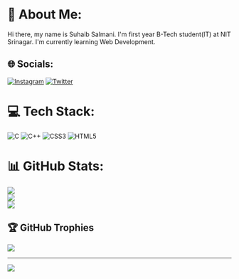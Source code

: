 # 💫 About Me:
Hi there, my name is Suhaib Salmani. I'm first year B-Tech student(IT) at NIT Srinagar.
I'm currently learning Web Development.<br>


## 🌐 Socials:
[![Instagram](https://img.shields.io/badge/Instagram-%23E4405F.svg?logo=Instagram&logoColor=white)](https://www.instagram.com/suhaib_404/) [![Twitter](https://img.shields.io/badge/Twitter-%231DA1F2.svg?logo=Twitter&logoColor=white)](https://twitter.com/suhaib_salmani_) 

# 💻 Tech Stack:
![C](https://img.shields.io/badge/c-%2300599C.svg?style=for-the-badge&logo=c&logoColor=white) ![C++](https://img.shields.io/badge/c++-%2300599C.svg?style=for-the-badge&logo=c%2B%2B&logoColor=white) ![CSS3](https://img.shields.io/badge/css3-%231572B6.svg?style=for-the-badge&logo=css3&logoColor=white) ![HTML5](https://img.shields.io/badge/html5-%23E34F26.svg?style=for-the-badge&logo=html5&logoColor=white) 
# 📊 GitHub Stats:
![](https://github-readme-stats.vercel.app/api?username=suhaib-salmani&theme=radical&hide_border=false&include_all_commits=false&count_private=false)<br/>
![](https://github-readme-streak-stats.herokuapp.com/?user=suhaib-salmani&theme=radical&hide_border=false)<br/>
![](https://github-readme-stats.vercel.app/api/top-langs/?username=suhaib-salmani&theme=radical&hide_border=false&include_all_commits=false&count_private=false&layout=compact)

## 🏆 GitHub Trophies
![](https://github-profile-trophy.vercel.app/?username=suhaib-salmani&theme=radical&no-frame=false&no-bg=true&margin-w=4)

---
[![](https://visitcount.itsvg.in/api?id=suhaib-salmani&icon=0&color=0)](https://visitcount.itsvg.in)
